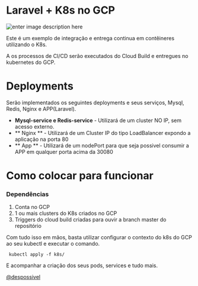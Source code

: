 # Laravel + K8s no GCP

![enter image description here](https://i.morioh.com/e877e33449.png)

Este é um exemplo de integração e entrega continua em contêineres utilizando o K8s.

A os processos de CI/CD serão executados do Cloud Build e entregues no kubernetes do GCP. 


# Deployments

Serão implementados os seguintes deployments e seus serviços, Mysql, Redis, Nginx e APP(Laravel). 

 - **Mysql-service e Redis-service** - Utilizará de um cluster NO IP, sem acesso externo. 
 - ** Nginx  ** - Utilizará de um Cluster IP do tipo LoadBalancer expondo a aplicação na porta 80
 - ** App ** -  Utilizará de um nodePort para que seja possivel consumir a APP em qualquer porta acima da 30080 


# Como colocar para funcionar

### Dependências

 1. Conta no GCP
 2. 1 ou mais clusters do K8s criados no GCP
 3. Triggers do cloud build criadas para ouvir a branch master do repositório 

Com tudo isso em mãos, basta utilizar configurar o contexto do k8s do GCP ao seu kubectl e executar o comando. 

		   

     kubectl apply -f k8s/

   
E acompanhar a criação dos seus pods, services e tudo mais. 

[@despossivel](https://www.linkedin.com/in/despossivel/)

 